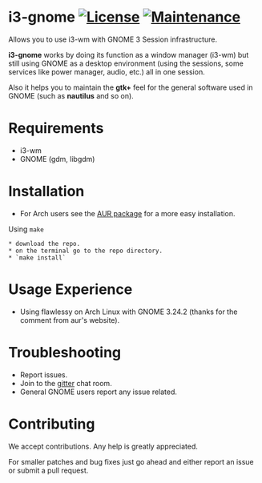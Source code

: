 # i3-gnome [![License](http://img.shields.io/badge/license-MIT-blue.svg?style=flat)](http://choosealicense.com/licenses/mit/) [![Maintenance](https://img.shields.io/maintenance/yes/2017.svg)]()

Allows you to use i3-wm with GNOME 3 Session infrastructure.

**i3-gnome** works by doing its function as a window manager (i3-wm) but still using GNOME as a desktop environment (using the sessions, some services like power manager, audio, etc.) all in one session.

Also it helps you to maintain the **gtk+** feel for the general software used in GNOME (such as **nautilus** and so on).

# Requirements
* i3-wm
* GNOME (gdm, libgdm)

# Installation
* For Arch users see the [AUR package](https://aur.archlinux.org/packages/i3-gnome/) for a more easy installation.

Using `make`

    * download the repo.
    * on the terminal go to the repo directory.
    * `make install`

# Usage Experience
* Using flawlessy on Arch Linux with GNOME 3.24.2 (thanks for the comment from aur's website).

# Troubleshooting
* Report issues.
* Join to the [gitter](https://gitter.im/i3-gnome/Lobby) chat room.
* General GNOME users report any issue related.

# Contributing
We accept contributions. Any help is greatly appreciated.

For smaller patches and bug fixes just go ahead and either report an issue or submit a pull
request.

